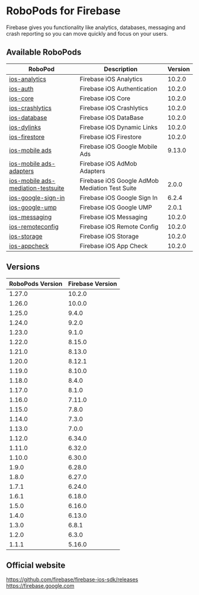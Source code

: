 # RoboPods for Firebase

Firebase gives you functionality like analytics, databases, messaging and crash reporting so you can move quickly and focus on your users.

## Available RoboPods

| RoboPod                                                                          | Description                                    | Version  |
|----------------------------------------------------------------------------------|------------------------------------------------|----------|
| [ios-analytics](ios-analytics/)                                                  | Firebase iOS Analytics                         | 10.2.0   |
| [ios-auth](ios-auth/)                                                            | Firebase iOS Authentication                    | 10.2.0   |
| [ios-core](ios-core/)                                                            | Firebase iOS Core                              | 10.2.0   |
| [ios-crashlytics](ios-crashlytics/)                                              | Firebase iOS Crashlytics                       | 10.2.0   |
| [ios-database](ios-database/)                                                    | Firebase iOS DataBase                          | 10.2.0   |
| [ios-dylinks](ios-dylinks/)                                                      | Firebase iOS Dynamic Links                     | 10.2.0   |
| [ios-firestore](ios-firestore/)                                                  | Firebase iOS Firestore                         | 10.2.0   |
| [ios-mobile ads](ios-google-mobile-ads/)                                         | Firebase iOS Google Mobile Ads                 | 9.13.0   |
| [ios-mobile ads-adapters](ios-google-mobile-ads-adapters/)                       | Firebase iOS AdMob Adapters                    |          |
| [ios-mobile ads-mediation-testsuite](ios-google-mobile-ads-mediation-testsuite/) | Firebase iOS Google AdMob Mediation Test Suite | 2.0.0    |
| [ios-google-sign-in](ios-google-sign-in/)                                        | Firebase iOS Google Sign In                    | 6.2.4    |
| [ios-google-ump](ios-google-ump/)                                                | Firebase iOS Google UMP                        | 2.0.1    |
| [ios-messaging](ios-messaging/)                                                  | Firebase iOS Messaging                         | 10.2.0   |
| [ios-remoteconfig](ios-remoteconfig/)                                            | Firebase iOS Remote Config                     | 10.2.0   |
| [ios-storage](ios-storage/)                                                      | Firebase iOS Storage                           | 10.2.0   |
| [ios-appcheck](ios-appcheck/)                                                    | Firebase iOS App Check                         | 10.2.0   |

## Versions

| RoboPods Version | Firebase Version |
|------------------|------------------|
| 1.27.0           | 10.2.0           |
| 1.26.0           | 10.0.0           |
| 1.25.0           | 9.4.0            |
| 1.24.0           | 9.2.0            |
| 1.23.0           | 9.1.0            |
| 1.22.0           | 8.15.0           |
| 1.21.0           | 8.13.0           |
| 1.20.0           | 8.12.1           |
| 1.19.0           | 8.10.0           |
| 1.18.0           | 8.4.0            |
| 1.17.0           | 8.1.0            |
| 1.16.0           | 7.11.0           |
| 1.15.0           | 7.8.0            |
| 1.14.0           | 7.3.0            |
| 1.13.0           | 7.0.0            |
| 1.12.0           | 6.34.0           |
| 1.11.0           | 6.32.0           |
| 1.10.0           | 6.30.0           |
| 1.9.0            | 6.28.0           |
| 1.8.0            | 6.27.0           |
| 1.7.1            | 6.24.0           |
| 1.6.1            | 6.18.0           |
| 1.5.0            | 6.16.0           |
| 1.4.0            | 6.13.0           |
| 1.3.0            | 6.8.1            |
| 1.2.0            | 6.3.0            |
| 1.1.1            | 5.16.0           |

## Official website

https://github.com/firebase/firebase-ios-sdk/releases
https://firebase.google.com